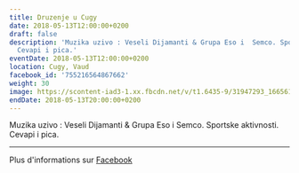 ```yaml
---
title: Druzenje u Cugy
date: 2018-05-13T12:00:00+0200
draft: false
description: 'Muzika uzivo : Veseli Dijamanti & Grupa Eso i  Semco. Sportske aktivnosti.
  Cevapi i pica.'
eventDate: 2018-05-13T12:00:00+0200
location: Cugy, Vaud
facebook_id: '755216564867662'
weight: 30
image: https://scontent-iad3-1.xx.fbcdn.net/v/t1.6435-9/31947293_1665614486867697_1159691004425535488_n.jpg?_nc_cat=104&ccb=1-7&_nc_sid=9e60e4&_nc_ohc=d6hV3dh3fcEQ7kNvwGJj4Kf&_nc_oc=AdmL3fw18u4MJoJ-3E3U32Ylw5naHMbHngiLPe0driCPKqm62rc4KQGbK_AUizRS9b8&_nc_zt=23&_nc_ht=scontent-iad3-1.xx&edm=ABTKTjYEAAAA&_nc_gid=v7PkisEG0WrAA5sFaYqhgA&oh=00_AfZ4FhcUcq43Jz0pF9ESjl0k97lkHvCOGo2jZJbV-UEE2g&oe=68E993DA
endDate: 2018-05-13T20:00:00+0200
---
```


Muzika uzivo : Veseli Dijamanti & Grupa Eso i  Semco. Sportske aktivnosti. Cevapi i pica.

---

Plus d'informations sur [Facebook](https://facebook.com/events/755216564867662)
